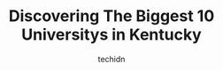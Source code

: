 ---
layout: ampstory
image: https://i0.wp.com/paketmu.com/wp-content/uploads/2023/06/campbellsville-university-0-in-kentucky-1686369063.jpeg?resize=640,853
author: techidn
featured: false
description: Explore the diverse University scene in Kentucky, home to an incredible selection of 10 establishments catering to every taste. Whether youre in search of iconic favorites or undiscovered t
title: Discovering The Biggest 10 Universitys in Kentucky
cover:
   title: Discovering The Biggest 10 Universitys in Kentucky
   subtitle: RICKPATE
   background: https://paketmu.com/wp-content/uploads/2023/06/campbellsville-university-0-in-kentucky-1686369063.jpeg

pages: 
 - layout: thirds
   top: <h1>#1 University of Kentucky</h1>
   bottom: "<p>A great school.Got to see my nephew in the 5A state championship.</p>"
   background: https://paketmu.com/wp-content/uploads/2023/06/campbellsville-university-1-in-kentucky-1686369064.jpeg
   backgroundblur: true
 - layout: thirds
   top: <h1>#2 Eastern Kentucky University</h1>
   bottom: "<p>Every experience this year at Alumni has been outstanding!  Tons of fun watching the best cheerleading program in the country while they support our basketball programs! </p>"
   background: https://paketmu.com/wp-content/uploads/2023/06/campbellsville-university-2-in-kentucky-1686369064.jpeg
   cta:
      link: https://paketmu.com/discovering-the-biggest-10-universitys-in-kentucky/
      text: Discovering The Biggest 10 Universitys in Kentucky
 - layout: thirds
   top: <h1>#3 Northern Kentucky University</h1>
   bottom: "<p>I have transferred to a lot of colleges due to the military and then a career change and this is the worst one I have been too. The community college I went to before thi</p>"
   background: https://paketmu.com/wp-content/uploads/2023/06/campbellsville-university-3-in-kentucky-1686369065.jpeg
   cta:
      link: https://paketmu.com/discovering-the-biggest-10-universitys-in-kentucky/
      text: Discovering The Biggest 10 Universitys in Kentucky
 - layout: thirds
   top: <h1>#4 University of the Cumberlands</h1>
   bottom: "<p>6178 College Station Drive, Williamsburg, KY 40769, United States</p>"
   background: https://images.unsplash.com/photo-1531169509526-f8f1fdaa4a67?ixlib=rb-4.0.3&ixid=MnwxMjA3fDB8MHxwaG90by1wYWdlfHx8fGVufDB8fHx8&auto=format&fit=crop&w=640&h=853&q=80
   cta:
      link: https://paketmu.com/discovering-the-biggest-10-universitys-in-kentucky/
      text: Discovering The Biggest 10 Universitys in Kentucky
 - layout: thirds
   top: <h1>#5 Murray State University</h1>
   bottom: "<p>1375 Chestnut St, Murray, KY 42071, United States</p>"
   background: https://images.unsplash.com/photo-1614648718611-0635f29016cb?ixlib=rb-4.0.3&ixid=MnwxMjA3fDB8MHxwaG90by1wYWdlfHx8fGVufDB8fHx8&auto=format&fit=crop&w=640&h=853&q=80
   cta:
      link: https://paketmu.com/discovering-the-biggest-10-universitys-in-kentucky/
      text: Discovering The Biggest 10 Universitys in Kentucky
 - layout: thirds
   top: <h1>#6 University of Louisville</h1>
   bottom: "<p>2301 S 3rd St, Louisville, KY 40292, United States</p>"
   background: https://images.unsplash.com/photo-1552083974-186346191183?ixlib=rb-4.0.3&ixid=MnwxMjA3fDB8MHxwaG90by1wYWdlfHx8fGVufDB8fHx8&auto=format&fit=crop&w=640&h=853&q=80
   cta:
      link: https://paketmu.com/discovering-the-biggest-10-universitys-in-kentucky/
      text: Discovering The Biggest 10 Universitys in Kentucky
 - layout: thirds
   top: <h1>#7 Western Kentucky University</h1>
   bottom: "<p>Western Kentucky University, 1906 College Heights Blvd, Bowling Green, KY 42101, United States</p>"
   background: https://images.unsplash.com/photo-1527067829737-402993088e6b?ixlib=rb-4.0.3&ixid=MnwxMjA3fDB8MHxwaG90by1wYWdlfHx8fGVufDB8fHx8&auto=format&fit=crop&w=640&h=853&q=80
   cta:
      link: https://paketmu.com/discovering-the-biggest-10-universitys-in-kentucky/
      text: Discovering The Biggest 10 Universitys in Kentucky
 - layout: thirds
   middle: Continue reading...
   background: https://images.unsplash.com/photo-1540457036297-448b6b99e91c?ixlib=rb-4.0.3&ixid=MnwxMjA3fDB8MHxwaG90by1wYWdlfHx8fGVufDB8fHx8&auto=format&fit=crop&w=640&h=853&q=80
   cta:
      link: https://paketmu.com/discovering-the-biggest-10-universitys-in-kentucky/
      text: Discovering The Biggest 10 Universitys in Kentucky
      
---